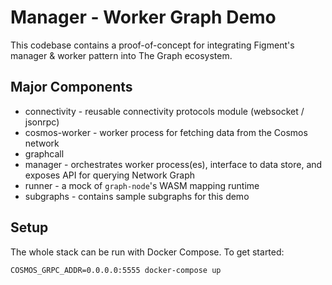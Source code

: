 # Manager - Worker Graph Demo

This codebase contains a proof-of-concept for integrating Figment's manager & worker pattern into The Graph ecosystem.

## Major Components

- connectivity - reusable connectivity protocols module (websocket / jsonrpc)
- cosmos-worker - worker process for fetching data from the Cosmos network
- graphcall
- manager - orchestrates worker process(es), interface to data store, and exposes API for querying Network Graph
- runner - a mock of `graph-node`'s WASM mapping runtime
- subgraphs - contains sample subgraphs for this demo

## Setup

The whole stack can be run with Docker Compose. To get started:

```
COSMOS_GRPC_ADDR=0.0.0.0:5555 docker-compose up
```
